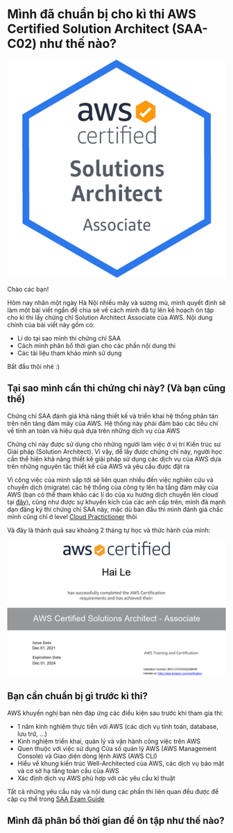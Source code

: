 # Mình đã chuẩn bị cho kì thi AWS Certified Solution Architect (SAA-C02) như thế nào?

![SAA-badge](../images/SAA/AWS-Certified_Solutions-Architect_Associate_badge.png)

Chào các bạn!

Hôm nay nhân một ngày Hà Nội nhiều mây và sương mù, mình quyết định sẽ làm một bài viết ngắn để chia sẻ về cách mình đã tự lên kế hoạch ôn tập cho kì thi lấy chứng chỉ Solution Architect Associate của AWS. Nội dung chính của bài viết này gồm có:
+ Lí do tại sao mình thi chứng chỉ SAA
+ Cách mình phân bổ thời gian cho các phần nội dung thi
+ Các tài liệu tham khảo mình sử dụng

Bắt đầu thôi nhé :)

## Tại sao mình cần thi chứng chỉ này? (Và bạn cũng thế)

Chứng chỉ SAA đánh giá khả năng thiết kế và triển khai hệ thống phân tán trên nền tảng đám mây của AWS. Hệ thống này phải đảm bảo các tiêu chí về tính an toàn và hiệu quả dựa trên những dịch vụ của AWS

Chứng chỉ này được sử dụng cho những người làm việc ở vị trí Kiến trúc sư Giải pháp (Solution Architect). Vì vậy, để lấy được chứng chỉ này, người học cần thể hiện khả năng thiết kế giải pháp sử dụng các dịch vụ của AWS dựa trên những nguyên tắc thiết kế của AWS và yêu cầu được đặt ra

Vì công việc của mình sắp tới sẽ liên quan nhiều đến việc nghiên cứu và chuyển dịch (migrate) các hệ thống của công ty lên hạ tầng đám mây của AWS (bạn có thể tham khảo các lí do của xu hướng dịch chuyển lên cloud tại [đây](https://aws.amazon.com/what-is-cloud-computing/?nc2=h_ql_le_int_cc)), cũng như được sự khuyến kích của các anh cấp trên, mình đã mạnh dạn đăng ký thi chứng chỉ SAA này, mặc dù ban đầu thì mình đánh giá chắc mình cũng chỉ ở level [Cloud Practictioner](https://aws.amazon.com/certification/certified-cloud-practitioner/?ch=tile&tile=getstarted) thôi 

Và đây là thành quả sau khoảng 2 tháng tự học và thức hành của mình:

![certificate](../images/SAA/certificate.png)

## Bạn cần chuẩn bị gì trước kì thi?

AWS khuyến nghị bạn nên đáp ứng các điều kiện sau trước khi tham gia thi:
+ 1 năm kinh nghiệm thực tiễn với AWS (các dịch vụ tính toán, database, lưu trữ, ...)
+ Kinh nghiệm triển khai, quản lý và vận hành công việc trên AWS
+ Quen thuộc với việc sử dụng Cửa số quản lý AWS (AWS Management Console) và Giao diện dòng lệnh AWS (AWS CLI)
+ Hiểu về khung kiến trúc Well-Architected của AWS, các dịch vụ bảo mật và cơ sở hạ tầng toàn cầu của AWS
+ Xác định dịch vụ AWS phù hợp với các yêu cầu kĩ thuật

Tất cả những yêu cầu này và nội dung các phần thi liên quan đều được đề cập cụ thể trong [SAA Exam Guide](https://d1.awsstatic.com/training-and-certification/docs-sa-assoc/AWS-Certified-Solutions-Architect-Associate_Exam-Guide.pdf)

## Mình đã phân bổ thời gian để ôn tập như thế nào?



